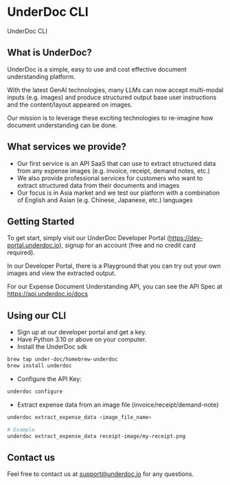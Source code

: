 # UnderDoc CLI

UnderDoc CLI

## What is UnderDoc?

UnderDoc is a simple, easy to use and cost effective document understanding platform.

With the latest GenAI technologies, many LLMs can now accept multi-modal inputs (e.g. images) and produce structured output base user instructions and the content/layout appeared on images.

Our mission is to leverage these exciting technologies to re-imagine how document understanding can be done.

## What services we provide?

* Our first service is an API SaaS that can use to extract structured data from any expense images (e.g. invoice, receipt, demand notes, etc.)
* We also provide professional services for customers who want to extract structured data from their documents and images
* Our focus is in Asia market and we test our platform with a combination of English and Asian (e.g. Chinese, Japanese, etc.) languages

## Getting Started

To get start, simply visit our UnderDoc Developer Portal (https://dev-portal.underdoc.io), signup for an account (free and no credit card required).

In our Developer Portal, there is a Playground that you can try out your own images and view the extracted output.

For our Expense Document Understanding API, you can see the API Spec at https://api.underdoc.io/docs

## Using our CLI

* Sign up at our developer portal and get a key.
* Have Python 3.10 or above on your computer.
* Install the UnderDoc sdk

```bash
brew tap under-doc/homebrew-underdoc
brew install underdoc
```

* Configure the API Key:

```bash
underdoc configure
```

* Extract expense data from an image file (invoice/receipt/demand-note)

```bash
underdoc extract_expense_data <image_file_name>

# Example
underdoc extract_expense_data receipt-image/my-receipt.png
```

## Contact us

Feel free to contact us at support@underdoc.io for any questions.
